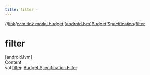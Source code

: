 ```yaml
---
title: filter -
---
```

//[link](../../../index.md)/[com.tink.model.budget](../../index.md)/[[androidJvm]Budget](../index.md)/[Specification](index.md)/[filter](filter.md)



# filter  
[androidJvm]  
Content  
val [filter](filter.md): [Budget.Specification.Filter](-filter/index.md)  




